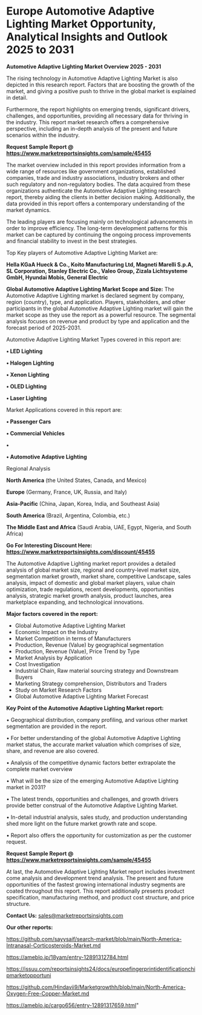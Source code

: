 # Europe Automotive Adaptive Lighting Market Opportunity, Analytical Insights and Outlook 2025 to 2031

<Strong> Automotive Adaptive Lighting Market Overview 2025 - 2031</strong>

The rising technology in Automotive Adaptive Lighting Market is also depicted in this research report. Factors that are boosting the growth of the market, and giving a positive push to thrive in the global market is explained in detail.

Furthermore, the report highlights on emerging trends, significant drivers, challenges, and opportunities, providing all necessary data for thriving in the industry. This report market research offers a comprehensive perspective, including an in-depth analysis of the present and future scenarios within the industry.

<strong>Request Sample Report @ <a href=https://www.marketreportsinsights.com/sample/45455>https://www.marketreportsinsights.com/sample/45455</a></strong>

The market overview included in this report provides information from a wide range of resources like government organizations, established companies, trade and industry associations, industry brokers and other such regulatory and non-regulatory bodies. The data acquired from these organizations authenticate the Automotive Adaptive Lighting research report, thereby aiding the clients in better decision making. Additionally, the data provided in this report offers a contemporary understanding of the market dynamics.

The leading players are focusing mainly on technological advancements in order to improve efficiency. The long-term development patterns for this market can be captured by continuing the ongoing process improvements and financial stability to invest in the best strategies.

Top Key players of Automotive Adaptive Lighting Market are:

<strong>Hella KGaA Hueck & Co., Koito Manufacturing Ltd, Magneti Marelli S.p.A, SL Corporation, Stanley Electric Co., Valeo Group, Zizala Lichtsysteme GmbH, Hyundai Mobis, General Electric</strong>

<strong><b>Global Automotive Adaptive Lighting Market Scope and Size:</b></strong>
The Automotive Adaptive Lighting market is declared segment by company, region (country), type, and application. Players, stakeholders, and other participants in the global Automotive Adaptive Lighting market will gain the market scope as they use the report as a powerful resource. The segmental analysis focuses on revenue and product by type and application and the forecast period of 2025-2031.

Automotive Adaptive Lighting Market Types covered in this report are:

<strong>•  LED Lighting

•  Halogen Lighting

•  Xenon Lighting

•  OLED Lighting

•  Laser Lighting</strong>

Market Applications covered in this report are:

<strong>•  Passenger Cars

•  Commercial Vehicles

•  

•  Automotive Adaptive Lighting</strong> 

Regional Analysis

<strong>North America</strong> (the United States, Canada, and Mexico)

<strong>Europe</strong> (Germany, France, UK, Russia, and Italy)

<strong>Asia-Pacific</strong> (China, Japan, Korea, India, and Southeast Asia)

<strong>South America</strong> (Brazil, Argentina, Colombia, etc.)

<strong>The Middle East and Africa</strong> (Saudi Arabia, UAE, Egypt, Nigeria, and South Africa)

<strong>Go For Interesting Discount Here: <a href=https://www.marketreportsinsights.com/discount/45455>https://www.marketreportsinsights.com/discount/45455</a></strong>

The Automotive Adaptive Lighting market report provides a detailed analysis of global market size, regional and country-level market size, segmentation market growth, market share, competitive Landscape, sales analysis, impact of domestic and global market players, value chain optimization, trade regulations, recent developments, opportunities analysis, strategic market growth analysis, product launches, area marketplace expanding, and technological innovations.

<strong><b>Major factors covered in the report:</b></strong>
<ul>
  <li>Global Automotive Adaptive Lighting Market </li>
  <li>Economic Impact on the Industry</li>
  <li>Market Competition in terms of Manufacturers</li>
  <li>Production, Revenue (Value) by geographical segmentation</li>
  <li>Production, Revenue (Value), Price Trend by Type</li>
  <li>Market Analysis by Application</li>
  <li>Cost Investigation</li>
  <li>Industrial Chain, Raw material sourcing strategy and Downstream Buyers</li>
  <li>Marketing Strategy comprehension, Distributors and Traders</li>
  <li>Study on Market Research Factors</li>
  <li>Global Automotive Adaptive Lighting Market Forecast</li>
</ul>

<strong><b>Key Point of the Automotive Adaptive Lighting Market report:</b></strong>

• Geographical distribution, company profiling, and various other market segmentation are provided in the report.

• For better understanding of the global Automotive Adaptive Lighting market status, the accurate market valuation which comprises of size, share, and revenue are also covered.

• Analysis of the competitive dynamic factors better extrapolate the complete market overview

• What will be the size of the emerging Automotive Adaptive Lighting market in 2031?

• The latest trends, opportunities and challenges, and growth drivers provide better construal of the Automotive Adaptive Lighting Market.

• In-detail industrial analysis, sales study, and production understanding shed more light on the future market growth rate and scope.

• Report also offers the opportunity for customization as per the customer request.

<strong>Request Sample Report @ <a href=https://www.marketreportsinsights.com/sample/45455>https://www.marketreportsinsights.com/sample/45455</a></strong>

At last, the Automotive Adaptive Lighting Market report includes investment come analysis and development trend analysis. The present and future opportunities of the fastest growing international industry segments are coated throughout this report. This report additionally presents product specification, manufacturing method, and product cost structure, and price structure.

<strong>Contact Us:</strong>
sales@marketreportsinsights.com

<strong>Our other reports:</strong>

<a href=https://github.com/sayysaif/search-market/blob/main/North-America-Intranasal-Corticosteroids-Market.md>https://github.com/sayysaif/search-market/blob/main/North-America-Intranasal-Corticosteroids-Market.md</a>

<a href=https://ameblo.jp/18yam/entry-12891312784.html>https://ameblo.jp/18yam/entry-12891312784.html</a>

<a href=https://issuu.com/reportsinsights24/docs/europefingerprintidentificationchipmarketopportuni>https://issuu.com/reportsinsights24/docs/europefingerprintidentificationchipmarketopportuni</a>

<a href=https://github.com/Hindavii9/Marketgrowthh/blob/main/North-America-Oxygen-Free-Copper-Market.md>https://github.com/Hindavii9/Marketgrowthh/blob/main/North-America-Oxygen-Free-Copper-Market.md</a>

<a href=https://ameblo.jp/cargo656/entry-12891317659.html>https://ameblo.jp/cargo656/entry-12891317659.html</a>"
